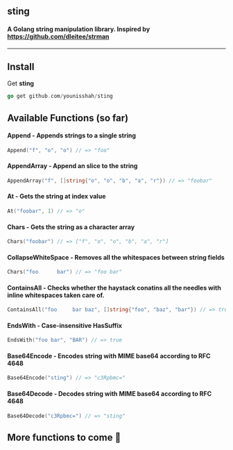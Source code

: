 ## sting
#### A Golang string manipulation library. Inspired by https://github.com/dleitee/strman
--------

Install
--------

Get __sting__

```go
go get github.com/younisshah/sting
```

## Available Functions (__so far__)

#### Append - Appends strings to a single string
```go
Append("f", "o", "o") // => "foo"
```

#### AppendArray - Append an slice to the string
```go
AppendArray("f", []string{"o", "o", "b", "a", "r"}) // => "foobar"
```

#### At - Gets the string at index value
```go
At("foobar", 1) // => "o"
```

#### Chars - Gets the string as a character array
```go
Chars("foobar") // => ["f", "o", "o", "b", "a", "r"]
```

#### CollapseWhiteSpace - Removes all the whitespaces between string fields
```go
Chars("foo      bar") // => "foo bar"
```

#### ContainsAll - Checks whether the haystack conatins all the needles with inline whitespaces taken care of.
```go
ContainsAll("foo     bar baz", []string{"foo", "baz", "bar"}) // => true
```

#### EndsWith - Case-insensitive HasSuffix
```go
EndsWith("foo bar", "BAR") // => true
```

#### Base64Encode - Encodes string with MIME base64 according to RFC 4648
```go
Base64Encode("sting") // => "c3Rpbmc="
```

#### Base64Decode - Decodes string with MIME base64 according to RFC 4648
```go
Base64Decode("c3Rpbmc=") // => "sting"
```

## More functions to come :construction_worker:
